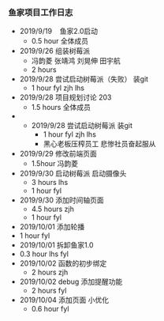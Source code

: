 ### 鱼家项目工作日志

- 2019/9/19    鱼家2.0启动
  - 0.5 hour 全体成员
- 2019/9/26 组装树莓派
  - 冯韵菱 张靖鸿 刘晃伸 田宇航
  - 2 hours
- 2019/9/28 尝试启动树莓派（失败） 装git
  - 1 hour fyl zjh lhs
- 2019/9/28 项目规划讨论 203
  - 1.5 hours 全体成员
- - 2019/9/28 尝试启动树莓派 装git
    - 1 hour fyl zjh lhs
    - 黑心老板压榨员工 悲惨社员奋起服从
- 2019/9/29 修改前端页面
  - 1.5hour 冯韵菱
- 2019/9/30 启动树莓派 启动摄像头
  - 3 hours lhs
  - 1 hour fyl
- 2019/9/30 添加时间轴页面
  - 4.5 hours zjh
  - 1 hour fyl
- 2019/10/01 添加轮播
- 1 hour fyl
- 2019/10/01 拆卸鱼家1.0
- 0.3 hour lhs fyl
- 2019/10/02 函数的初步绑定
  - 2 hours zjh
- 2019/10/02 debug 添加提醒功能
  - 2 hours fyl
- 2019/10/04 添加页面 小优化
  - 0.6 hour fyl
